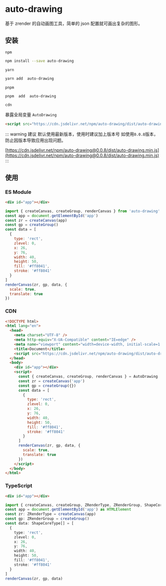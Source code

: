 # auto-drawing

基于 zrender 的自动画图工具，简单的 json 配置就可画出复杂的图形。

## 安装

`npm`

```sh
npm install --save auto-drawing
```

`yarn`

```sh
yarn add  auto-drawing
```

`pnpm`

```sh
pnpm  add  auto-drawing
```

`cdn`

暴露全局变量 `AutoDrawing`

```html
<script src="https://cdn.jsdelivr.net/npm/auto-drawing/dist/auto-drawing.min.js"></script>
```

::: warning 建议
默认使用最新版本，使用时建议加上版本号 如使用`0.0.8`版本，防止因版本导致应用出现问题。

[https://cdn.jsdelivr.net/npm/auto-drawing@0.0.8/dist/auto-drawing.min.js](https://cdn.jsdelivr.net/npm/auto-drawing@0.0.8/dist/auto-drawing.min.js)
:::

## 使用

### ES Module

```html
<div id="app"></div>
```

```js
import { createCanvas, createGroup, renderCanvas } from 'auto-drawing'
const app = document.getElementById('app')
const zr = createCanvas(app)
const gp = createGroup()
const data = [
  {
    type: 'rect',
    zlevel: 0,
    x: 26,
    y: 76,
    width: 40,
    height: 50,
    fill: '#ff8041',
    stroke: '#ff8041'
  }
]
renderCanvas(zr, gp, data, {
  scale: true,
  translate: true
})
```

### CDN

```html
<!DOCTYPE html>
<html lang="en">
  <head>
    <meta charset="UTF-8" />
    <meta http-equiv="X-UA-Compatible" content="IE=edge" />
    <meta name="viewport" content="width=device-width, initial-scale=1.0" />
    <title>Document</title>
    <script src="https://cdn.jsdelivr.net/npm/auto-drawing/dist/auto-drawing.min.js"></script>
  </head>
  <body>
    <div id="app"></div>
    <script>
      const { createCanvas, createGroup, renderCanvas } = AutoDrawing
      const zr = createCanvas('app')
      const gp = createGroup({})
      const data = [
        {
          type: 'rect',
          zlevel: 0,
          x: 26,
          y: 76,
          width: 40,
          height: 50,
          fill: '#ff8041',
          stroke: '#ff8041'
        }
      ]
      renderCanvas(zr, gp, data, {
        scale: true,
        translate: true
      })
    </script>
  </body>
</html>
```

### TypeScript

```html
<div id="app"></div>
```

```ts
import { createCanvas, createGroup, ZRenderType, ZRenderGroup, ShapeCoreType } from 'auto-drawing'
const app = document.getElementById('app') as HTMLElement
const zr: ZRenderType = createCanvas(app)
const gp: ZRenderGroup = createGroup()
const data: ShapeCoreType[] = [
  {
    type: 'rect',
    zlevel: 0,
    x: 26,
    y: 76,
    width: 40,
    height: 50,
    fill: '#ff8041',
    stroke: '#ff8041'
  }
]
renderCanvas(zr, gp, data)
```
